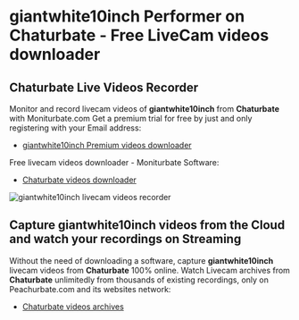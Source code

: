 # giantwhite10inch Performer on Chaturbate - Free LiveCam videos downloader

## Chaturbate Live Videos Recorder

Monitor and record livecam videos of **giantwhite10inch** from **Chaturbate** with Moniturbate.com
Get a premium trial for free by just and only registering with your Email address:
* [giantwhite10inch Premium videos downloader](https://moniturbate.com/request-demo-licence-key.html)

Free livecam videos downloader - Moniturbate Software:
* [Chaturbate videos downloader](https://moniturbate.com/moniturbate-download-software.html)

![giantwhite10inch livecam videos recorder](https://peachurnet.com/templates/moniturbate-software.png)


## Capture giantwhite10inch videos from the Cloud and watch your recordings on Streaming

Without the need of downloading a software, capture **giantwhite10inch** livecam videos from **Chaturbate** 100% online.
Watch Livecam archives from **Chaturbate** unlimitedly from thousands of existing recordings, only on Peachurbate.com and its websites network:
* [Chaturbate videos archives](https://peachurnet.com/)